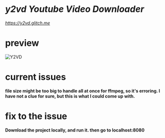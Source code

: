 # *y2vd Youtube Video Downloader*
*https://y2vd.glitch.me*
# preview
![Y2VD](https://user-images.githubusercontent.com/79816938/235378472-a79fe53d-6089-4efe-9a57-691bd1384ef6.png)
# current issues
**file size might be too big to handle all at once for ffmpeg, so it's erroring. I have not a clue for sure, but this is what I could come up with.**
# fix to the issue
**Download the project locally, and run it. then go to localhost:8080**
